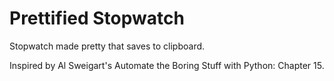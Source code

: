 # Prettified Stopwatch

Stopwatch made pretty that saves to clipboard.

Inspired by Al Sweigart's Automate the Boring Stuff with Python: Chapter 15.
